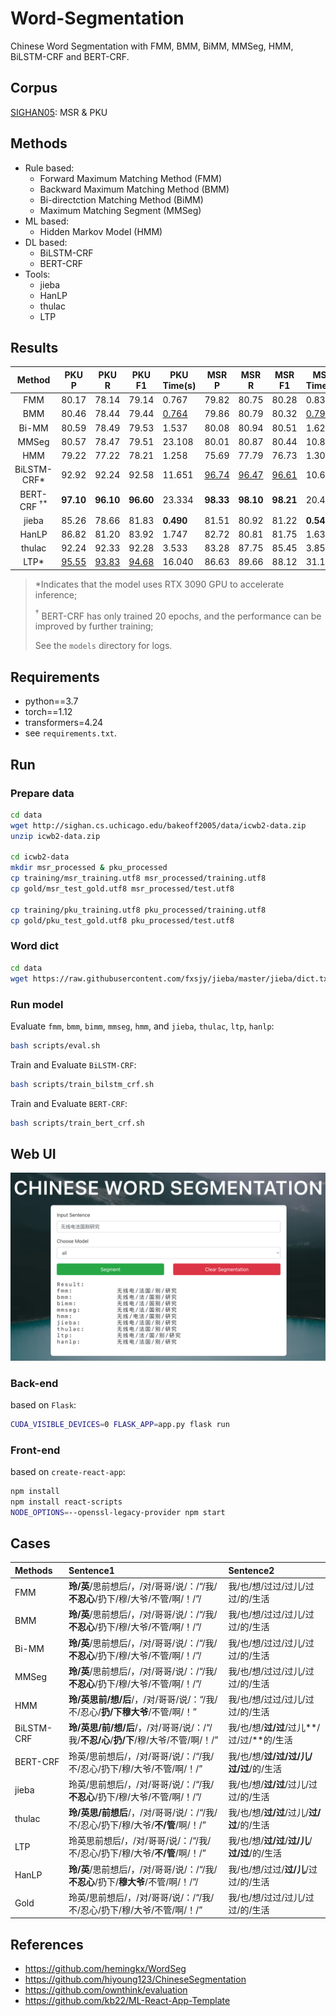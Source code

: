 # Word-Segmentation
Chinese Word Segmentation with FMM, BMM, BiMM, MMSeg, HMM, BiLSTM-CRF and BERT-CRF.


## Corpus

[SIGHAN05](http://sighan.cs.uchicago.edu/bakeoff2005/): MSR & PKU


## Methods
- Rule based:
    - Forward Maximum Matching Method (FMM)
    - Backward Maximum Matching Method (BMM)
    - Bi-directction Matching Method (BiMM)
    - Maximum Matching Segment (MMSeg)
- ML based:
    - Hidden Markov Model (HMM)
- DL based:
    - BiLSTM-CRF
    - BERT-CRF
- Tools:
    - jieba
    - HanLP
    - thulac
    - LTP


## Results

|        Method         | PKU P        | PKU R        | PKU F1       | PKU Time(s)  | MSR P        | MSR R        | MSR F1       | MSR Time(s)  |
| :-------------------: | ------------ | ------------ | ------------ | ------------ | ------------ | ------------ | ------------ | ------------ |
|          FMM          | 80.17        | 78.14        | 79.14        | 0.767        | 79.82        | 80.75        | 80.28        | 0.831        |
|          BMM          | 80.46        | 78.44        | 79.44        | <u>0.764</u> | 79.86        | 80.79        | 80.32        | <u>0.794</u> |
|         Bi-MM         | 80.59        | 78.49        | 79.53        | 1.537        | 80.08        | 80.94        | 80.51        | 1.626        |
|         MMSeg         | 80.57        | 78.47        | 79.51        | 23.108       | 80.01        | 80.87        | 80.44        | 10.818       |
|          HMM          | 79.22        | 77.22        | 78.21        | 1.258        | 75.69        | 77.79        | 76.73        | 1.308        |
|      BiLSTM-CRF*      | 92.92        | 92.24        | 92.58        | 11.651       | <u>96.74</u> | <u>96.47</u> | <u>96.61</u> | 10.630       |
| BERT-CRF $^{\dagger*}$| **97.10**    | **96.10**    | **96.60**    | 23.334       | **98.33**    | **98.10**    | **98.21**    | 20.495       |
|         jieba         | 85.26        | 78.66        | 81.83        | **0.490**    | 81.51        | 80.92        | 81.22        | **0.541**    |
|         HanLP         | 86.82        | 81.20        | 83.92        | 1.747        | 82.72        | 80.81        | 81.75        | 1.635        |
|        thulac         | 92.24        | 92.33        | 92.28        | 3.533        | 83.28        | 87.75        | 85.45        | 3.853        |
|         LTP*          | <u>95.55</u> | <u>93.83</u> | <u>94.68</u> | 16.040       | 86.63        | 89.66        | 88.12        | 31.100       |

> *Indicates that the model uses RTX 3090 GPU to accelerate inference;
>
> $^\dagger$ BERT-CRF has only trained 20 epochs, and the performance can be improved by further training;
>
> See the `models` directory for logs.


## Requirements

- python==3.7
- torch==1.12
- transformers=4.24
- see `requirements.txt`.


## Run

### Prepare data
```sh
cd data
wget http://sighan.cs.uchicago.edu/bakeoff2005/data/icwb2-data.zip
unzip icwb2-data.zip

cd icwb2-data
mkdir msr_processed & pku_processed
cp training/msr_training.utf8 msr_processed/training.utf8
cp gold/msr_test_gold.utf8 msr_processed/test.utf8

cp training/pku_training.utf8 pku_processed/training.utf8
cp gold/pku_test_gold.utf8 pku_processed/test.utf8
```

### Word dict
```sh
cd data
wget https://raw.githubusercontent.com/fxsjy/jieba/master/jieba/dict.txt
```

### Run model

Evaluate `fmm`, `bmm`, `bimm`, `mmseg`, `hmm`, and `jieba`, `thulac`, `ltp`, `hanlp`:
```sh
bash scripts/eval.sh
```

Train and Evaluate `BiLSTM-CRF`:
```sh
bash scripts/train_bilstm_crf.sh
```

Train and Evaluate `BERT-CRF`:
```sh
bash scripts/train_bert_crf.sh
```


## Web UI

![](/assets/ui.png)

### Back-end

based on `Flask`:
```sh
CUDA_VISIBLE_DEVICES=0 FLASK_APP=app.py flask run
```

### Front-end

based on `create-react-app`:
```sh
npm install
npm install react-scripts
NODE_OPTIONS=--openssl-legacy-provider npm start
```

## Cases

| Methods    | Sentence1                                                    | Sentence2                                      |
| :--------- | :----------------------------------------------------------- | :--------------------------------------------- |
| FMM        | **玲/英**/思前想后/，/对/哥哥/说/：/“/我/**不忍心**/扔下/穆/大爷/不管/啊/！/”/ | 我/也/想/过过/过儿/过过/的/生活                |
| BMM        | **玲/英**/思前想后/，/对/哥哥/说/：/“/我/**不忍心**/扔下/穆/大爷/不管/啊/！/”/ | 我/也/想/过过/过儿/过过/的/生活                |
| Bi-MM      | **玲/英**/思前想后/，/对/哥哥/说/：/“/我/**不忍心**/扔下/穆/大爷/不管/啊/！/”/ | 我/也/想/过过/过儿/过过/的/生活                |
| MMSeg      | **玲/英**/思前想后/，/对/哥哥/说/：/“/我/**不忍心**/扔下/穆/大爷/不管/啊/！/”/ | 我/也/想/过过/过儿/过过/的/生活                |
| HMM        | **玲/英思前/想/后**/，/对/哥哥/说/：“/我/不/忍心/**扔/下穆大爷**/不管/啊/！” | 我/也/想/过过/过儿/过过/的/生活                |
| BiLSTM-CRF | **玲/英思/前/想/后**/，/对/哥哥/说/：/“/我/**不忍/心**/**扔/下**/穆/大爷/不管/啊/！/” | 我/也/想/**过/过**/过儿**/过/过/**的/生活      |
| BERT-CRF   | 玲英/思前想后/，/对/哥哥/说/：/“/我/不/忍心/扔下/穆/大爷/不管/啊/！/” | 我/也/想/**过/过/过/儿/过/过**/的/生活         |
| jieba      | 玲英/思前想后/，/对/哥哥/说/：/“/我/**不忍心**/扔下/穆/大爷/不管/啊/！/”/ | 我/也/想/**过/过**/过儿/过过/的/生活           |
| thulac     | **玲/英思/前想后**/，/对/哥哥/说/：/“/我/不/忍心/扔下/穆/大爷/**不/管**/啊/！/” | 我/也/想/**过/过**/过儿/**过/过**/的/生活      |
| LTP        | 玲英思前想后/，/对/哥哥/说/：/“/我/不/忍心/扔下/穆/大爷/**不/管**/啊/！/” | 我/也/想/**过/过**/**过/儿**/**过/过**/的/生活 |
| HanLP      | **玲/英**/思前想后/，/对/哥哥/说/：/“/我/**不忍心**/扔下/**穆大爷**/不管/啊/！/”/ | 我/也/想/过过/**过/儿**/过过/的/生活           |
| Gold       | 玲英/思前想后/，/对/哥哥/说/：/“/我/不/忍心/扔下/穆/大爷/不管/啊/！/” | 我/也/想/过过/过儿/过过/的/生活                |




## References
- https://github.com/hemingkx/WordSeg
- https://github.com/hiyoung123/ChineseSegmentation
- https://github.com/ownthink/evaluation
- https://github.com/kb22/ML-React-App-Template